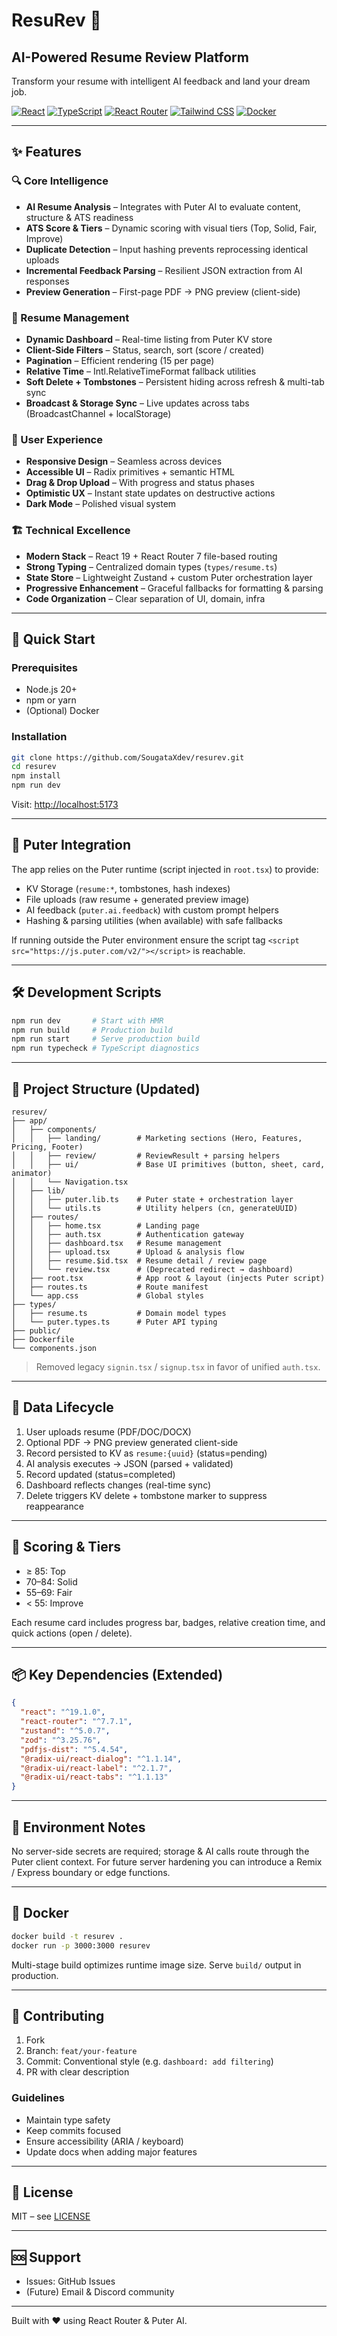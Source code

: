 # ResuRev 🚀

## AI-Powered Resume Review Platform

Transform your resume with intelligent AI feedback and land your dream job.

[![React](https://img.shields.io/badge/React-19.1.0-61dafb?style=for-the-badge&logo=react)](https://reactjs.org/)
[![TypeScript](https://img.shields.io/badge/TypeScript-5.8.3-3178c6?style=for-the-badge&logo=typescript)](https://typescriptlang.org/)
[![React Router](https://img.shields.io/badge/React_Router-7.7.1-ca4245?style=for-the-badge&logo=react-router)](https://reactrouter.com/)
[![Tailwind CSS](https://img.shields.io/badge/Tailwind_CSS-4.1.4-38bdf8?style=for-the-badge&logo=tailwind-css)](https://tailwindcss.com/)
[![Docker](https://img.shields.io/badge/Docker-Ready-2496ed?style=for-the-badge&logo=docker)](https://docker.com/)

---

## ✨ Features

### 🔍 Core Intelligence

- **AI Resume Analysis** – Integrates with Puter AI to evaluate content, structure & ATS readiness
- **ATS Score & Tiers** – Dynamic scoring with visual tiers (Top, Solid, Fair, Improve)
- **Duplicate Detection** – Input hashing prevents reprocessing identical uploads
- **Incremental Feedback Parsing** – Resilient JSON extraction from AI responses
- **Preview Generation** – First-page PDF → PNG preview (client-side)

### 📂 Resume Management

- **Dynamic Dashboard** – Real-time listing from Puter KV store
- **Client-Side Filters** – Status, search, sort (score / created)
- **Pagination** – Efficient rendering (15 per page)
- **Relative Time** – Intl.RelativeTimeFormat fallback utilities
- **Soft Delete + Tombstones** – Persistent hiding across refresh & multi-tab sync
- **Broadcast & Storage Sync** – Live updates across tabs (BroadcastChannel + localStorage)

### 🎨 User Experience

- **Responsive Design** – Seamless across devices
- **Accessible UI** – Radix primitives + semantic HTML
- **Drag & Drop Upload** – With progress and status phases
- **Optimistic UX** – Instant state updates on destructive actions
- **Dark Mode** – Polished visual system

### 🏗️ Technical Excellence

- **Modern Stack** – React 19 + React Router 7 file-based routing
- **Strong Typing** – Centralized domain types (`types/resume.ts`)
- **State Store** – Lightweight Zustand + custom Puter orchestration layer
- **Progressive Enhancement** – Graceful fallbacks for formatting & parsing
- **Code Organization** – Clear separation of UI, domain, infra

---

## 🚀 Quick Start

### Prerequisites

- Node.js 20+
- npm or yarn
- (Optional) Docker

### Installation

```bash
git clone https://github.com/SougataXdev/resurev.git
cd resurev
npm install
npm run dev
```

Visit: <http://localhost:5173>

---

## 🧠 Puter Integration

The app relies on the Puter runtime (script injected in `root.tsx`) to provide:

- KV Storage (`resume:*`, tombstones, hash indexes)
- File uploads (raw resume + generated preview image)
- AI feedback (`puter.ai.feedback`) with custom prompt helpers
- Hashing & parsing utilities (when available) with safe fallbacks

If running outside the Puter environment ensure the script tag `<script src="https://js.puter.com/v2/"></script>` is reachable.

---

## 🛠️ Development Scripts

```bash
npm run dev       # Start with HMR
npm run build     # Production build
npm run start     # Serve production build
npm run typecheck # TypeScript diagnostics
```

---

## 📁 Project Structure (Updated)

```text
resurev/
├── app/
│   ├── components/
│   │   ├── landing/        # Marketing sections (Hero, Features, Pricing, Footer)
│   │   ├── review/         # ReviewResult + parsing helpers
│   │   ├── ui/             # Base UI primitives (button, sheet, card, animator)
│   │   └── Navigation.tsx
│   ├── lib/
│   │   ├── puter.lib.ts    # Puter state + orchestration layer
│   │   └── utils.ts        # Utility helpers (cn, generateUUID)
│   ├── routes/
│   │   ├── home.tsx        # Landing page
│   │   ├── auth.tsx        # Authentication gateway
│   │   ├── dashboard.tsx   # Resume management
│   │   ├── upload.tsx      # Upload & analysis flow
│   │   ├── resume.$id.tsx  # Resume detail / review page
│   │   └── review.tsx      # (Deprecated redirect → dashboard)
│   ├── root.tsx            # App root & layout (injects Puter script)
│   ├── routes.ts           # Route manifest
│   └── app.css             # Global styles
├── types/
│   ├── resume.ts           # Domain model types
│   └── puter.types.ts      # Puter API typing
├── public/
├── Dockerfile
└── components.json
```

> Removed legacy `signin.tsx` / `signup.tsx` in favor of unified `auth.tsx`.

---

## 🔄 Data Lifecycle

1. User uploads resume (PDF/DOC/DOCX)
2. Optional PDF → PNG preview generated client-side
3. Record persisted to KV as `resume:{uuid}` (status=pending)
4. AI analysis executes → JSON (parsed + validated)
5. Record updated (status=completed)
6. Dashboard reflects changes (real-time sync)
7. Delete triggers KV delete + tombstone marker to suppress reappearance

---

## 🧪 Scoring & Tiers

- ≥ 85: Top
- 70–84: Solid
- 55–69: Fair
- < 55: Improve

Each resume card includes progress bar, badges, relative creation time, and quick actions (open / delete).

---

## 📦 Key Dependencies (Extended)

```json
{
  "react": "^19.1.0",
  "react-router": "^7.7.1",
  "zustand": "^5.0.7",
  "zod": "^3.25.76",
  "pdfjs-dist": "^5.4.54",
  "@radix-ui/react-dialog": "^1.1.14",
  "@radix-ui/react-label": "^2.1.7",
  "@radix-ui/react-tabs": "^1.1.13"
}
```

---

## 🧾 Environment Notes

No server-side secrets are required; storage & AI calls route through the Puter client context. For future server hardening you can introduce a Remix / Express boundary or edge functions.

---

## 🐳 Docker

```bash
docker build -t resurev .
docker run -p 3000:3000 resurev
```

Multi-stage build optimizes runtime image size. Serve `build/` output in production.

---

## 🤝 Contributing

1. Fork
2. Branch: `feat/your-feature`
3. Commit: Conventional style (e.g. `dashboard: add filtering`)
4. PR with clear description

### Guidelines

- Maintain type safety
- Keep commits focused
- Ensure accessibility (ARIA / keyboard)
- Update docs when adding major features

---

## 📄 License

MIT – see [LICENSE](LICENSE)

---

## 🆘 Support

- Issues: GitHub Issues
- (Future) Email & Discord community

---

Built with ❤️ using React Router & Puter AI.
